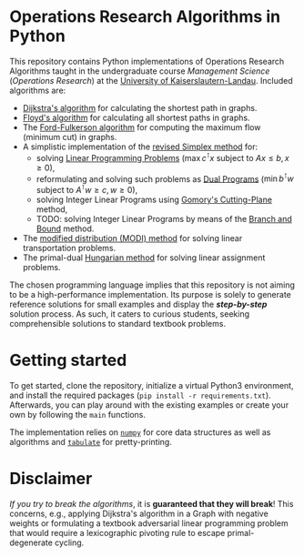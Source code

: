 # Operations Research Algorithms in Python
This repository contains Python implementations of Operations Research Algorithms taught in the undergraduate course *Management Science* (*Operations Research*) at the [University of Kaiserslautern-Landau](https://en.wikipedia.org/wiki/University_of_Kaiserslautern-Landau).
Included algorithms are:
* [Dijkstra's algorithm](https://en.wikipedia.org/wiki/Dijkstra%27s_algorithm) for calculating the shortest path in graphs.
* [Floyd's algorithm](https://en.wikipedia.org/wiki/Floyd%E2%80%93Warshall_algorithm) for calculating all shortest paths in graphs.
* The [Ford-Fulkerson algorithm](https://en.wikipedia.org/wiki/Ford%E2%80%93Fulkerson_algorithm) for computing the maximum flow (minimum cut) in graphs.
* A simplistic implementation of the [revised Simplex method](https://en.wikipedia.org/wiki/Revised_simplex_method) for:
  * solving [Linear Programming Problems](https://en.wikipedia.org/wiki/Linear_programming) ($\max c^\intercal x$ subject to $Ax \leq b, x\geq 0$),
  * reformulating and solving such problems as [Dual Programs](https://en.wikipedia.org/wiki/Dual_linear_program) ($\min b^\intercal w$ subject to $A^\intercal w \geq c, w \geq 0$),
  * solving Integer Linear Programs using [Gomory's Cutting-Plane](https://en.wikipedia.org/wiki/Cutting-plane_method) method,
  * TODO: solving Integer Linear Programs by means of the [Branch and Bound](https://en.wikipedia.org/wiki/Branch_and_bound) method.
* The [modified distribution (MODI) method](https://de.wikipedia.org/wiki/Transportproblem) for solving linear transportation problems.
* The primal-dual [Hungarian method](https://en.wikipedia.org/wiki/Hungarian_algorithm) for solving linear assignment problems.


The chosen programming language implies that this repository is not aiming to be a high-performance implementation.
Its purpose is solely to generate reference solutions for small examples and display the ***step-by-step*** solution process.
As such, it caters to curious students, seeking comprehensible solutions to standard textbook problems.


# Getting started
To get started, clone the repository, initialize a virtual Python3 environment, and install the required packages (`pip install -r requirements.txt`).
Afterwards, you can play around with the existing examples or create your own by following the `main` functions.

The implementation relies on [`numpy`](https://numpy.org/) for core data structures as well as algorithms and [`tabulate`](https://pypi.org/project/tabulate/) for pretty-printing.

# Disclaimer
*If you try to break the algorithms*, it is **guaranteed that they will break**!
This concerns, e.g., applying Dijkstra's algorithm in a Graph with negative weights or formulating a textbook adversarial linear programming problem that would require a lexicographic pivoting rule to escape primal-degenerate cycling.
